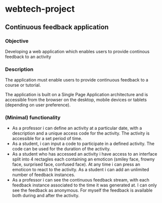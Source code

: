 # webtech-project
## Continuous feedback application

### Objective
Developing a web application which enables users to provide continous feedback to an activity

### Description
The application must enable users to provide continuous feedback to a course or tutorial.

The application is built on a Single Page Application architecture and is accessible from the browser on the desktop, mobile devices or tablets (depending on user preference).
### (Minimal) functionality
- As a professor i can define an activity at a particular date, with a description  and a unique access code for the activity. The activity is accessible for a set period of time.
- As a student, i can input a code to participate in a defined activity. The code can be used for the duration of the activity.
- As a student who has accessed an activity i have access to an interface split into 4 rectagles each containing an emoticon (smiley face, frowny face, surprised face, confused face). At any time i can press an emoticon to react to the activity. As a student i can add an unlimited number of feedback instances.
- As a professor i can see the continuous feedback stream, with each feedback instance associated to the time it was generated at. I can only see the feedback as anonymous. For myself the feedback is available both during and after the activity.
